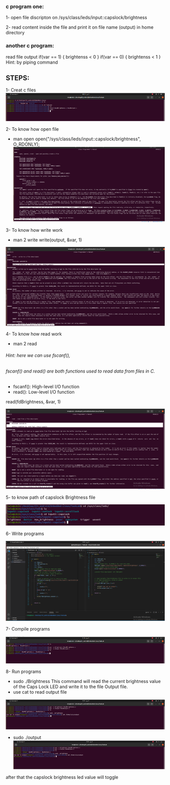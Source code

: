 ### c program one:

1- open file discripton on /sys/class/leds/input::capslock/brightness

2- read content inside the file and print it on file name (output) in home directory

### another c program:
read file output 
if(var == 1)
{
brightenss < 0
}
if(var == 0)
{
brightenss < 1
}
Hint: by piping command 


## STEPS:

1- Creat c files
![alt text](image.png)


2- To know how open file 
- man open
 open("/sys/class/leds/input::capslock/brightness", O_RDONLY);   
![alt text](image-1.png)


3- To know how write work
- man 2 write
write(output, &var, 1)

![alt text](image-2.png)


4- To know how read work
- man 2 read
###### Hint: here we can use fscanf(),
###### fscanf() and read() are both functions used to read data from files in C.

- fscanf(): High-level I/O function
- read(): Low-level I/O function

read(fdBrightness, &var, 1)

![alt text](image-3.png)

5- to know path of capslock Brightness file

![alt text](image-7.png)

6- Write programs

![alt text](image-8.png)


7- Compile programs

![alt text](image-6.png)

8- Run programs

- sudo ./Brightness
This command will read the current brightness value of the Caps Lock LED and write it to the file Output file.
- use cat to read output file

![alt text](image-9.png)

- sudo ./output
![alt text](image-10.png)


after that the capslock brightness led value will toggle 